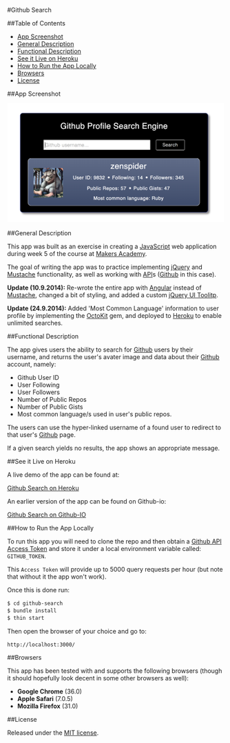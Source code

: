 #Github Search

##Table of Contents

* [App Screenshot](#app-screenshot)
* [General Description](#general-description)
* [Functional Description](#functional-description)
* [See it Live on Heroku](#see-it-live-on-heroku)
* [How to Run the App Locally](#how-to-run-the-app-locally)
* [Browsers](#browsers)
* [License](#license)


##App Screenshot

<a href="https://raw.githubusercontent.com/nadavmatalon/github-search/master/public/images/github-search-screenshot.png">
	<img src="public/images/github-search-screenshot.png" />
</a>


##General Description

This app was built as an exercise in creating a 
[JavaScript](http://en.wikipedia.org/wiki/JavaScript) web application 
during week 5 of the course at [Makers Academy](http://www.makersacademy.com/).

The goal of writing the app was to practice implementing [jQuery](http://jquery.com) 
and [Mustache](http://mustache.github.io/) functionality, as well as working with 
[API](http://en.wikipedia.org/wiki/Application_programming_interface)s 
([Github](http://github.com) in this case).

__Update (10.9.2014):__ Re-wrote the entire app with [Angular](https://angularjs.org/) 
instead of [Mustache](http://mustache.github.io/), changed a bit of styling, and added 
a custom [jQuery UI Toolitp](http://jqueryui.com/tooltip/).

__Update (24.9.2014):__ Added 'Most Common Language' information to user profile
by implementing the [OctoKit](https://github.com/octokit/octokit.rb) gem, 
and deployed to [Heroku](http://heroku.com) to enable unlimited searches.


##Functional Description

The app gives users the ability to search for [Github](http://github.com) users 
by their username, and returns the user's avater image and data about their 
[Github](http://github.com) account, namely:

* Github User ID
* User Following
* User Followers
* Number of Public Repos
* Number of Public Gists
* Most common language/s used in user's public repos.

The users can use the hyper-linked username of a found user to redirect to that user's 
[Github](http://github.com) page.

If a given search yields no results, the app shows an appropriate message.


##See it Live on Heroku
            
A live demo of the app can be found at:

[Github Search on Heroku](http://makers-github-search.herokuapp.com/)

An earlier version of the app can be found on Github-io:

[Github Search on Github-IO](http://nadavmatalon.github.io/github-search/)


##How to Run the App Locally

To run this app you will need to clone the repo and then obtain a 
[Github API Access Token](https://help.github.com/articles/creating-an-access-token-for-command-line-use) 
and store it under a local environment variable called: `GITHUB_TOKEN`.

This `Access Token` will provide up to 5000 query requests per hour (but note that without it 
the app won't work).

Once this is done run:

```bash
$ cd github-search
$ bundle install
$ thin start
```

Then open the browser of your choice and go to:
```
http://localhost:3000/
```


##Browsers

This app has been tested with and supports the following browsers (though
it should hopefully look decent in some other browsers as well):

* __Google Chrome__ (36.0)
* __Apple Safari__ (7.0.5)
* __Mozilla Firefox__ (31.0)


##License

<p>Released under the <a href="http://www.opensource.org/licenses/MIT">MIT license</a>.</p>



